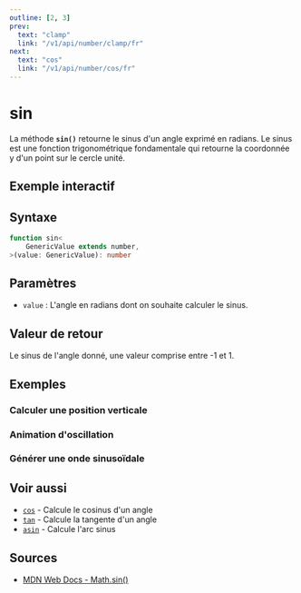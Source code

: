```yaml
---
outline: [2, 3]
prev:
  text: "clamp"
  link: "/v1/api/number/clamp/fr"
next:
  text: "cos"
  link: "/v1/api/number/cos/fr"
---
```


# sin

La méthode **`sin()`** retourne le sinus d'un angle exprimé en radians. Le sinus est une fonction trigonométrique fondamentale qui retourne la coordonnée y d'un point sur le cercle unité.

## Exemple interactif

<MonacoTSEditor
  src="/v1/api/number/sin/examples/tryout.doc.ts"
  majorVersion="v1"
  height="250px"
/>

## Syntaxe

```typescript
function sin<
	GenericValue extends number,
>(value: GenericValue): number
```

## Paramètres

- `value` : L'angle en radians dont on souhaite calculer le sinus.

## Valeur de retour

Le sinus de l'angle donné, une valeur comprise entre -1 et 1.

## Exemples

### Calculer une position verticale

<MonacoTSEditor
  	src="/v1/api/number/sin/examples/verticalPosition.doc.ts"
  	majorVersion="v1"
	height="400px"
/>

### Animation d'oscillation

<MonacoTSEditor
  	src="/v1/api/number/sin/examples/oscillation.doc.ts"
  	majorVersion="v1"
	height="450px"
/>

### Générer une onde sinusoïdale

<MonacoTSEditor
  	src="/v1/api/number/sin/examples/waveform.doc.ts"
  	majorVersion="v1"
	height="500px"
/>

## Voir aussi

- [`cos`](/v1/api/number/cos/fr) - Calcule le cosinus d'un angle
- [`tan`](/v1/api/number/tan/fr) - Calcule la tangente d'un angle
- [`asin`](/v1/api/number/asin/fr) - Calcule l'arc sinus

## Sources

- [MDN Web Docs - Math.sin()](https://developer.mozilla.org/fr/docs/Web/JavaScript/Reference/Global_Objects/Math/sin)
